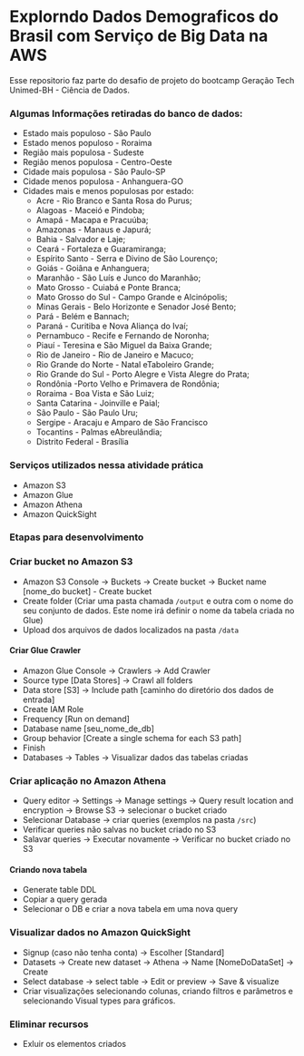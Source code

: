 # Explorndo Dados Demograficos do Brasil com Serviço de Big Data na AWS

Esse repositorio faz parte do desafio de projeto do bootcamp Geração Tech Unimed-BH - Ciência de Dados.

### Algumas Informações retiradas do banco de dados:
- Estado mais populoso - São Paulo
- Estado menos populoso - Roraima
- Região mais populosa - Sudeste
- Região menos populosa - Centro-Oeste
- Cidade mais populosa - São Paulo-SP
- Cidade menos populosa - Anhanguera-GO
- Cidades mais e menos populosas por estado:
  - Acre - Rio Branco e Santa Rosa do Purus;
  - Alagoas - Maceió e Pindoba;
  - Amapá - Macapa e Pracuúba;
  - Amazonas - Manaus e Japurá;
  - Bahia - Salvador e Laje;
  - Ceará - Fortaleza e Guaramiranga;
  - Espírito Santo - Serra e Divino de São Lourenço;
  - Goiás - Goiâna e Anhanguera;
  - Maranhão - São Luís e Junco do Maranhão;
  - Mato Grosso - Cuiabá e Ponte Branca;
  - Mato Grosso do Sul - Campo Grande e Alcinópolis;
  - Minas Gerais - Belo Horizonte e Senador José Bento;
  - Pará - Belém e Bannach;
  - Paraná - Curitiba e Nova Aliança do Ivaí;
  - Pernambuco - Recife e Fernando de Noronha;
  - Piauí - Teresina e São Miguel da Baixa Grande;
  - Rio de Janeiro - Rio de Janeiro e Macuco;
  - Rio Grande do Norte - Natal eTaboleiro Grande;
  - Rio Grande do Sul - Porto Alegre e Vista Alegre do Prata;
  - Rondônia -Porto Velho e Primavera de Rondônia;
  - Roraima - Boa Vista e São Luiz;
  - Santa Catarina - Joinville e Paial;
  - São Paulo - São Paulo Uru;
  - Sergipe - Aracaju e Amparo de São Francisco
  - Tocantins - Palmas eAbreulândia;
  - Distrito Federal - Brasília


### Serviços utilizados nessa atividade prática
 - Amazon S3
 - Amazon Glue
 - Amazon Athena
 - Amazon QuickSight

### Etapas para desenvolvimento

### Criar bucket no Amazon S3

- Amazon S3 Console -> Buckets -> Create bucket -> Bucket name [nome_do bucket] - Create bucket
- Create folder (Criar uma pasta chamada ```/output``` e outra com o nome do seu conjunto de dados. Este nome irá definir o nome da tabela criada no Glue)
- Upload dos arquivos de dados localizados na pasta ```/data```

#### Criar Glue Crawler

- Amazon Glue Console -> Crawlers -> Add Crawler
- Source type [Data Stores] -> Crawl all folders
- Data store [S3] -> Include path [caminho do diretório dos dados de entrada]
- Create IAM Role
- Frequency [Run on demand]
- Database name [seu_nome_de_db]
- Group behavior [Create a single schema for each S3 path]
- Finish
- Databases -> Tables -> Visualizar dados das tabelas criadas

### Criar aplicação no Amazon Athena

- Query editor -> Settings -> Manage settings -> Query result location and encryption -> Browse S3 -> selecionar o bucket criado
- Selecionar Database -> criar queries (exemplos na pasta ```/src```)
- Verificar queries não salvas no bucket criado no S3
- Salavar queries -> Executar novamente -> Verificar no bucket criado no S3

#### Criando nova tabela

- Generate table DDL
- Copiar a query gerada
- Selecionar o DB e criar a nova tabela em uma nova query

### Visualizar dados no Amazon QuickSight

- Signup (caso não tenha conta) -> Escolher [Standard]
- Datasets -> Create new dataset -> Athena -> Name [NomeDoDataSet] -> Create
- Select database -> select table -> Edit or preview -> Save & visualize
- Criar visualizações selecionando colunas, criando filtros e parâmetros e selecionando Visual types para gráficos.

### Eliminar recursos
 - Exluir os elementos criados

